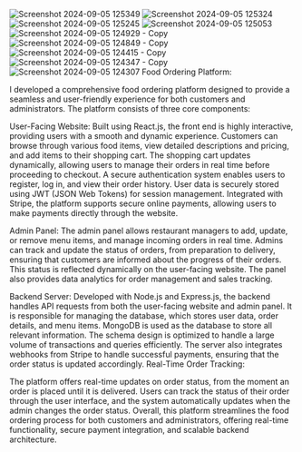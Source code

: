 ![Screenshot 2024-09-05 125349](https://github.com/user-attachments/assets/d4c1ce86-253d-4e01-a36c-8507ece87e29)
![Screenshot 2024-09-05 125324](https://github.com/user-attachments/assets/d100b44c-e919-45c2-aab5-6e8915b4bc86)
![Screenshot 2024-09-05 125245](https://github.com/user-attachments/assets/34e1a357-3504-4ea2-81c8-3eb60df4987c)
![Screenshot 2024-09-05 125053](https://github.com/user-attachments/assets/474cd182-ec0f-483e-bccf-1da9d098070d)
![Screenshot 2024-09-05 124929 - Copy](https://github.com/user-attachments/assets/f5d2bd1b-90e3-41a9-8ea5-c199c3851248)
![Screenshot 2024-09-05 124849 - Copy](https://github.com/user-attachments/assets/9b57691b-6715-4a8b-bfa4-bd2f54df7b5b)
![Screenshot 2024-09-05 124415 - Copy](https://github.com/user-attachments/assets/21bec672-80d5-45ed-b5ee-4ae8a891a925)
![Screenshot 2024-09-05 124347 - Copy](https://github.com/user-attachments/assets/b92be0da-ee3b-4100-907d-793868092d9b)
![Screenshot 2024-09-05 124307](https://github.com/user-attachments/assets/2ee710af-2ba3-4995-8470-5be622a8a5fa)
Food Ordering Platform:

I developed a comprehensive food ordering platform designed to provide a seamless and user-friendly experience for both customers and administrators. The platform consists of three core components:

User-Facing Website:
Built using React.js, the front end is highly interactive, providing users with a smooth and dynamic experience. Customers can browse through various food items, view detailed descriptions and pricing, and add items to their shopping cart.
The shopping cart updates dynamically, allowing users to manage their orders in real time before proceeding to checkout.
A secure authentication system enables users to register, log in, and view their order history. User data is securely stored using JWT (JSON Web Tokens) for session management.
Integrated with Stripe, the platform supports secure online payments, allowing users to make payments directly through the website.

Admin Panel:
The admin panel allows restaurant managers to add, update, or remove menu items, and manage incoming orders in real time.
Admins can track and update the status of orders, from preparation to delivery, ensuring that customers are informed about the progress of their orders. This status is reflected dynamically on the user-facing website.
The panel also provides data analytics for order management and sales tracking.

Backend Server:
Developed with Node.js and Express.js, the backend handles API requests from both the user-facing website and admin panel. It is responsible for managing the database, which stores user data, order details, and menu items.
MongoDB is used as the database to store all relevant information. The schema design is optimized to handle a large volume of transactions and queries efficiently.
The server also integrates webhooks from Stripe to handle successful payments, ensuring that the order status is updated accordingly.
Real-Time Order Tracking:

The platform offers real-time updates on order status, from the moment an order is placed until it is delivered. Users can track the status of their order through the user interface, and the system automatically updates when the admin changes the order status.
Overall, this platform streamlines the food ordering process for both customers and administrators, offering real-time functionality, secure payment integration, and scalable backend architecture.
